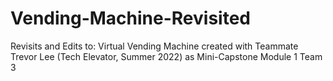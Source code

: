 # Vending-Machine-Revisited
Revisits and Edits to: Virtual Vending Machine created with Teammate Trevor Lee (Tech Elevator, Summer 2022) as Mini-Capstone Module 1 Team 3
